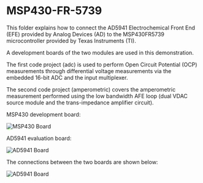 # MSP430-FR-5739

This folder explains how to connect the AD5941 Electrochemical Front End (EFE) provided by Analog Devices (AD) to the MSP430FR5739 microcontroller provided by Texas Instruments (TI).      

A development boards of the two modules are used in this demonstration.

The first code project (adc) is used to perform Open Circuit Potential (OCP) measurements through differential voltage measurements via the embedded 16-bit ADC and the input multiplexer.      

The second code project (amperometric) covers the amperometric measurement performed using the low bandwidth AFE loop (dual VDAC source module and the trans-impedance amplifier circuit).      

MSP430 development board:             

![MSP430 Board](images/msp430.png)   

AD5941 evaluation board:             

![AD5941 Board](images/ad5941.png)   

The connections between the two boards are shown below:        

![AD5941 Board](images/connections_1.png)   
